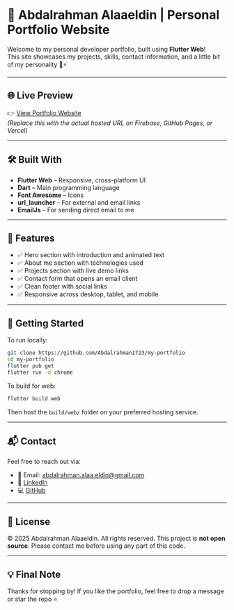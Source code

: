 # 🚀 Abdalrahman Alaaeldin | Personal Portfolio Website

Welcome to my personal developer portfolio, built using **Flutter Web**!  
This site showcases my projects, skills, contact information, and a little bit of my personality 🧠⚡

---

## 🌐 Live Preview

👉 [View Portfolio Website](https://abdalrahman1723.github.io/my-portfolio/)  
*(Replace this with the actual hosted URL on Firebase, GitHub Pages, or Vercel)*

---

## 🛠️ Built With

- **Flutter Web** – Responsive, cross-platform UI
- **Dart** – Main programming language
- **Font Awesome** – Icons
- **url_launcher** – For external and email links
- **EmailJs** – For sending direct email to me

---

## 📸 Features

- ✅ Hero section with introduction and animated text
- ✅ About me section with technologies used
- ✅ Projects section with live demo links
- ✅ Contact form that opens an email client
- ✅ Clean footer with social links
- ✅ Responsive across desktop, tablet, and mobile

---

## 🚀 Getting Started

To run locally:

```bash
git clone https://github.com/Abdalrahman1723/my-portfolio
cd my-portfolio
flutter pub get
flutter run -d chrome
````

To build for web:

```bash
flutter build web
```

Then host the `build/web/` folder on your preferred hosting service.

---

## 📬 Contact

Feel free to reach out via:

* 📧 Email: [abdalrahman.alaa.eldin@gmail.com](mailto:abdalrahman.alaa.eldin@gmail.com)
* 💼 [LinkedIn](https://www.linkedin.com/in/abdalrahman-alaa-eldin-60736222a)
* 💻 [GitHub](https://github.com/Abdalrahman1723)

---

## 📝 License

© 2025 Abdalrahman Alaaeldin. All rights reserved.
This project is **not open source**. Please contact me before using any part of this code.

---

## 💡 Final Note

Thanks for stopping by!
If you like the portfolio, feel free to drop a message or star the repo ⭐
